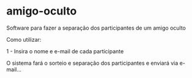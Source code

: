 # amigo-oculto
Software para fazer a separação dos participantes de um amigo oculto

Como utilizar:

1 - Insira o nome e e-mail de cada participante

O sistema fará o sorteio e separação dos participantes e enviará via e-mail...
